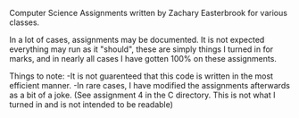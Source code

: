 Computer Science Assignments written by Zachary Easterbrook for various classes.

In a lot of cases, assignments may be documented. It is not expected everything
may run as it "should", these are simply things I turned in for marks, and in 
nearly all cases I have gotten 100% on these assignments.

Things to note:
-It is not guarenteed that this code is written in the most efficient manner.
-In rare cases, I have modified the assignments afterwards as a bit of a joke.
  (See assignment 4 in the C directory. This is not what I turned in and is not
  intended to be readable)
